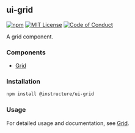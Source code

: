 ## ui-grid

[![npm][npm]][npm-url]
[![MIT License][license-badge]][license]
[![Code of Conduct][coc-badge]][coc]

A grid component.

### Components

- [Grid](Grid)

### Installation

```sh
npm install @instructure/ui-grid
```

### Usage

For detailed usage and documentation, see [Grid](Grid).

[npm]: https://img.shields.io/npm/v/@instructure/ui-grid.svg
[npm-url]: https://npmjs.com/package/@instructure/ui-grid
[license-badge]: https://img.shields.io/npm/l/instructure-ui.svg?style=flat-square
[license]: https://github.com/instructure/instructure-ui/blob/master/LICENSE.md
[coc-badge]: https://img.shields.io/badge/code%20of-conduct-ff69b4.svg?style=flat-square
[coc]: https://github.com/instructure/instructure-ui/blob/master/CODE_OF_CONDUCT.md
